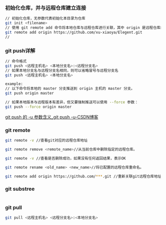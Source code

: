 ### 初始化仓库，并与远程仓库建立连接

```bash
// 初始化仓库，无参数代表初始化本目录为仓库
git init <filename>
// 使用 git remote add 命令将本地仓库与远程仓库进行关联，其中 origin 是远程仓库的别名，也可以是其他的名字
git remote add origin https://github.com/xu-xiaoya/Elegent.git
//

```

### git push详解

```bash
// 命令格式
git push <远程主机名> <本地分支名>:<远程分支名>
// 如果本地分支名与远程分支名相同，则可以省略冒号与远程分支名
git push <远程主机名> <本地分支名>

example:
// 以下命令将本地的 master 分支推送到 origin 主机的 master 分支。
git push origin master

// 如果本地版本与远程版本有差异，但又要强制推送可以使用 --force 参数：
git push --force origin master

```

[git push 的 -u 参数含义_git push -u-CSDN博客](https://blog.csdn.net/Lakers2015/article/details/111318801)

### git remote

```bash
git remote -v //查看git对应的远程仓库地址

git remote remove <remote_name>//从当前仓库中删除指定的远程仓库。

git remote -v //查看是否删除成功，如果没有任何返回结果，表示OK

git remote rename <old_name> <new_name>//将已配置的远程仓库重命名。

git remote add origin https://github.com/***.git //重新关联git远程仓库地址
```

### git substree

```bash
```

### git pull

```bash
git pull <远程主机名> <远程分支名>:<本地分支名>
```

